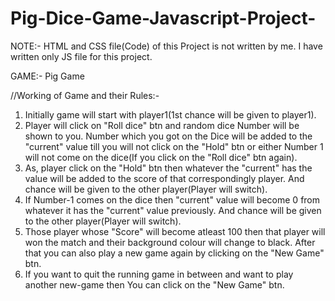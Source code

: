 # Pig-Dice-Game-Javascript-Project-

NOTE:- HTML and CSS file(Code) of this Project is not written by me. I have written only JS file for this project.

GAME:- Pig Game

//Working of Game and their Rules:-
1. Initially game will start with player1(1st chance will be given to player1). 
2. Player will click on "Roll dice" btn and random dice Number will be shown to you. Number which you got on the Dice will be added to the "current" value till you will not click on the "Hold" btn or either Number 1 will not come on the dice(If you click on the "Roll dice" btn again).
3. As, player click on the "Hold" btn then whatever the "current" has the value will be added to the score of that correspondingly player. And chance will be given to the other player(Player will switch).
4. If Number-1 comes on the dice then "current" value will become 0 from whatever it has the "current" value previously. And chance will be given to the other player(Player will switch).
5. Those player whose "Score" will become atleast 100 then that player will won the match and their background colour will change to black. After that you can also play a new game again by clicking on the "New Game" btn. 
6. If you want to quit the running game in between and want to play another new-game then You can click on the "New Game" btn.
